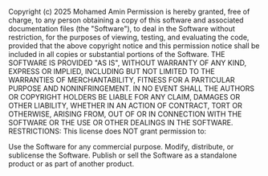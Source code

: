 Copyright (c) 2025 Mohamed Amin
Permission is hereby granted, free of charge, to any person obtaining a copy
of this software and associated documentation files (the "Software"), to deal
in the Software without restriction, for the purposes of viewing, testing,
and evaluating the code, provided that the above copyright notice and this
permission notice shall be included in all copies or substantial portions of
the Software.
THE SOFTWARE IS PROVIDED "AS IS", WITHOUT WARRANTY OF ANY KIND, EXPRESS OR
IMPLIED, INCLUDING BUT NOT LIMITED TO THE WARRANTIES OF MERCHANTABILITY,
FITNESS FOR A PARTICULAR PURPOSE AND NONINFRINGEMENT. IN NO EVENT SHALL THE
AUTHORS OR COPYRIGHT HOLDERS BE LIABLE FOR ANY CLAIM, DAMAGES OR OTHER
LIABILITY, WHETHER IN AN ACTION OF CONTRACT, TORT OR OTHERWISE, ARISING FROM,
OUT OF OR IN CONNECTION WITH THE SOFTWARE OR THE USE OR OTHER DEALINGS IN THE
SOFTWARE.
RESTRICTIONS:
This license does NOT grant permission to:

Use the Software for any commercial purpose.
Modify, distribute, or sublicense the Software.
Publish or sell the Software as a standalone product or as part of another product.
